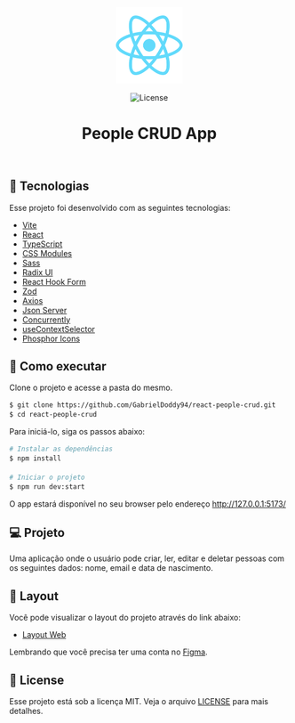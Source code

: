 <p align="center">
  <img alt="Letmeask" src=".github/logo.svg" width="120px">
</p>

<p align="center">
  <img  src="https://img.shields.io/static/v1?label=license&message=MIT&color=22b8cf&labelColor=000000" alt="License">   
</p>

<h1 align="center">
    People CRUD App
</h1>

<br>

## 🧪 Tecnologias

Esse projeto foi desenvolvido com as seguintes tecnologias:

- [Vite](https://vitejs.dev/)
- [React](https://reactjs.org)
- [TypeScript](https://www.typescriptlang.org/)
- [CSS Modules](https://css-tricks.com/css-modules-part-1-need/)
- [Sass](https://sass-lang.com/)
- [Radix UI](https://www.radix-ui.com/)
- [React Hook Form](https://react-hook-form.com/)
- [Zod](https://react-hook-form.com/)
- [Axios](https://axios-http.com/ptbr/)
- [Json Server](https://github.com/typicode/json-server)
- [Concurrently](https://github.com/open-cli-tools/concurrently)
- [useContextSelector](https://github.com/dai-shi/use-context-selector)
- [Phosphor Icons](https://phosphoricons.com/)

## 🚀 Como executar

Clone o projeto e acesse a pasta do mesmo.

```bash
$ git clone https://github.com/GabrielDoddy94/react-people-crud.git
$ cd react-people-crud
```

Para iniciá-lo, siga os passos abaixo:

```bash
# Instalar as dependências
$ npm install

# Iniciar o projeto
$ npm run dev:start
```

O app estará disponível no seu browser pelo endereço http://127.0.0.1:5173/

## 💻 Projeto

Uma aplicação onde o usuário pode criar, ler, editar e deletar pessoas com os seguintes dados: nome, email e data de nascimento.

## 🔖 Layout

Você pode visualizar o layout do projeto através do link abaixo:

- [Layout Web](https://www.figma.com/file/mMzpT2dLznJ2Lvq75Ka6Sb/People-CRUD)

Lembrando que você precisa ter uma conta no [Figma](http://figma.com/).

## 📝 License

Esse projeto está sob a licença MIT. Veja o arquivo [LICENSE](LICENSE.md) para mais detalhes.
